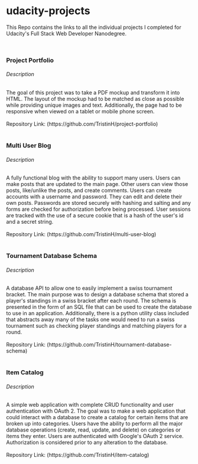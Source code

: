 # udacity-projects

This Repo contains the links to all the individual projects I completed for Udacity's Full Stack Web Developer Nanodegree.

<br>
<h3>Project Portfolio</h3>
<h6>Description</h6>
The goal of this project was to take a PDF mockup and transform it into HTML. The layout of the mockup had to be matched as close as 
possible while providing unique images and text. Additionally, the page had to be responsive when viewed on a tablet or mobile phone 
screen.
<br>
<br>
Repository Link: (https://github.com/TristinH/project-portfolio)

<br>
<br>
<h3>Multi User Blog</h3>
<h6>Description</h6>
A fully functional blog with the ability to support many users. Users can make posts that are updated to the main page. Other users can 
view those posts, like/unlike the posts, and create comments. Users can create accounts with a username and password. They can edit and 
delete their own posts. Passwords are stored securely with hashing and salting and any forms are checked for authorization before being 
processed. User sessions are tracked with the use of a secure cookie that is a hash of the user's id and a secret string. 
<br>
<br>
Repository Link: (https://github.com/TristinH/multi-user-blog)

<br>
<br>
<h3>Tournament Database Schema</h3>
<h6>Description</h6>
A database API to allow one to easily implement a swiss tournament bracket. The main purpose was to design a database schema that stored 
a player's standings in a swiss bracket after each round. The schema is presented in the form of an SQL file that can be used to create 
the database to use in an application. Additionally, there is a python utility class included that abstracts away many of the tasks one 
would need to run a swiss tournament such as checking player standings and matching players for a round.
<br>
<br>
Repository Link: (https://github.com/TristinH/tournament-database-schema)

<br>
<br>
<h3>Item Catalog</h3>
<h6>Description</h6>
A simple web application with complete CRUD functionality and user authentication with OAuth 2. The goal was to make a web application 
that could interact with a database to create a catalog for certain items that are broken up into categories. Users have the ability to 
perform all the major database operations (create, read, update, and delete) on categories or items they enter. Users are authenticated 
with Google's OAuth 2 service. Authorization is considered prior to any alteration to the database.  
<br>
<br>
Repository Link: (https://github.com/TristinH/item-catalog)
